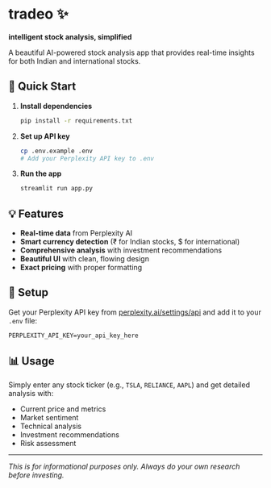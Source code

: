 # tradeo ✨

**intelligent stock analysis, simplified**

A beautiful AI-powered stock analysis app that provides real-time insights for both Indian and international stocks.

## 🚀 Quick Start

1. **Install dependencies**
   ```bash
   pip install -r requirements.txt
   ```

2. **Set up API key**
   ```bash
   cp .env.example .env
   # Add your Perplexity API key to .env
   ```

3. **Run the app**
   ```bash
   streamlit run app.py
   ```

## 💡 Features

- **Real-time data** from Perplexity AI
- **Smart currency detection** (₹ for Indian stocks, $ for international)
- **Comprehensive analysis** with investment recommendations
- **Beautiful UI** with clean, flowing design
- **Exact pricing** with proper formatting

## 🔑 Setup

Get your Perplexity API key from [perplexity.ai/settings/api](https://www.perplexity.ai/settings/api) and add it to your `.env` file:

```
PERPLEXITY_API_KEY=your_api_key_here
```

## 📊 Usage

Simply enter any stock ticker (e.g., `TSLA`, `RELIANCE`, `AAPL`) and get detailed analysis with:
- Current price and metrics
- Market sentiment
- Technical analysis  
- Investment recommendations
- Risk assessment

---

*This is for informational purposes only. Always do your own research before investing.*